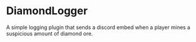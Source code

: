 # DiamondLogger
A simple logging plugin that sends a discord embed when a player mines a suspicious amount of diamond ore.